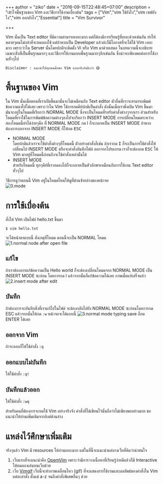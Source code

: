 +++
author = "ziko"
date = "2016-09-15T22:48:45+07:00"
description = "เข้าใจพื้นฐานของ Vim และวิธีการใช้งานเบื้องต้น"
tags = ["Vim","vim ใช้ยังไง","vim เซฟยังไง","vim ออกยังไง","Essential"]
title = "Vim Survivor"

+++

Vim นั้นเป็น Text editor ที่มีความสามารถเยอะมาก แต่ก็ต้องมีการเรียนรู้ที่เยอะด้วยเช่นกัน ทำให้หลายๆคนไม่กล้าที่จะทดลองใช้ แต่ถ้าหากเป็น Developer แล้วล่ะก็มีโอกาสที่จะได้ใช้ Vim เยอะมาก เพราะว่าใน Server นั้นโดยปกติจะติดตั้ง Vi หรือ Vim มาด้วยเสมอ
ในบทความนี้จะอธิบายเฉพาะสิ่งที่เป็นพื้นฐานมากๆ และวิธีการใช้งานแบบพื้นฐานมากๆอีกเช่นกัน ซึ่งน่าจะเพียงพอต่อการใช้งานทั่วๆไป

    Disclaimer : แนะนำให้ทุกคนศึกษา Vim แบบจริงจังดีกว่า 😅

# พื้นฐานของ Vim
ใน Vim นั้นเมื่อตอนที่เราเปิดขึ้นมานั้นจะไม่เหมือนกับ Text editor ตัวอื่นที่เราจะสามารถพิมพ์ข้อความลงไปได้เลย เพราะว่าใน Vim ใช้การกดคีย์ปกติเป็นคำสั่ง ดังนั้นเมื่อเราพึ่งเปิด Vim ขึ้นมา มันจะอยู่ในโหมดที่เรียกว่า NORMAL MODE ซึ่งจะเป็นโหมดที่รอรับคำสั่งต่างๆจากเรา ส่วนสำหรับโหมดที่เราใช้ในการพิมพ์ข้อความต่างๆลงไปจะเรียกว่า INSERT MODE
การเปลี่ยนโหมดระหว่างสองโหมดนี้ทำได้ง่ายๆคือ ที่ NORMAL MODE กด I ก็จะกลายเป็น INSERT MODE  ถ้าหากต้องการออกจาก INSERT MODE ก็ให้กด <kbd>ESC</kbd>  

-  NORMAL MODE  
  โดยปกติแล้วเราจะใช้คำสั่งต่างๆที่โหมดนี้ ตัวอย่างคำสั่งก็เช่น ถ้าเรากด <kbd>I</kbd> ก็จะเป็นการใช้คำสั่งให้เปลี่ยนไป INSERT MODE หรือจะคำสั่งบันทึกไฟล์ ออกจากโปรแกรม เราก็จะต้องกด <kbd>ESC</kbd> ให้ Vim มาอยู่ที่โหมดนี้ก่อนถึงจะใช้คำสั่งเหล่านั้นได้  
-  INSERT MODE  
   สำหรับโหมดนี้ ทุกๆคีย์ที่เรากดลงไปก็จะกลายเป็นตัวอักษรเหมือนกับการใช้งาน Text editor ทั่วๆไป  

วิธีการดูว่าตอนนี้ Vim อยู่ในโหมดไหนให้ดูที่ด้านซ้ายล่างของหน้าจอ  
![0.mode](/img/vim/vim-0mode.png)

# การใช้เบื่องต้น
สั่งให้ Vim เปิดไฟล์ hello.txt ขึ้นมา

    $ vim hello.txt

จะได้หน้าตาแบบนี้
สังเกตุที่โหมด ตอนนี้จะเป็น NORMAL โหมด
![1.normal node after open file](/img/vim/vim-1open.png)
## แก้ไข
ถ้าเราต้องการแก้ข้อความเป็น Hello world ก็จะต้องเปลี่ยนโหมดจาก NORMAL MODE เป็น INSERT MODE ซะก่อน โดยการกด I แล้วจากนั้นก็แก้ข้อความได้เลย
ภาพเมื่อแก้เสร็จแล้ว
![2.insert mode after edit](/img/vim/vim-2edit.png)
## บันทึก
ถ้าต้องการจะบันทึกสิ่งที่เราแก้ไปในไฟล์ จะต้องกลับไปยัง NORMAL MODE ซะก่อนโดยการกด ESC แล้วจากนั้นให้กด `:w` หน้าจอจะได้แบบนี้
![3.normal mode typing save](/img/vim/vim-3save.png)
ก็กด ENTER ได้เลย
## ออกจาก Vim
ถ้าจะออกก็ให้ใช้คำสั่ง `:q`
## ออกแบบไม่บันทึก
ให้ใช้คำสั่ง `:q!`
## บันทึกแล้วออก
ให้ใช้คำสั่ง `:wq`

สำหรับคนที่ต้องการจะทดใช้ Vim อย่างจริงจัง คำสั่งที่ได้เขียนไว้นั้นถือว่าไม่เพียงพออย่างมาก ขอแนะนำให้อ่านเพิ่มเติมจากลิงค์ด้านล่าง

# แหล่งไว้ศึกษาเพิ่มเติม
จริงๆแล้ว Vim มี resources ให้อ่านเยอะมาก แต่ในที่นี้จะแนะนำแค่บางเว็บที่คิดว่าน่าสนใจ  

1.  เว็บแรกที่จะแนะนำคือ [OpemVim](http://www.openvim.com) เพราะว่ามีการวางเนื้อหาที่เรียนรู้ง่ายดีแล้วก็มี Interactive ให้ทดลองเล่นบนเว็บด้วย  
1.  เว็บ [Vimgif](https://vimgifs.com) เว็บนี้จะทำภาพเคลื่อนไหว (gif) ที่จะแสดงการใช้งานและผลลัพธ์ของคำสั่งใน Vim แต่ละคำสั่ง ตั้งแต่ a-z จนถึงคำสั่งพิเศษอื่นๆ ด้วย  


